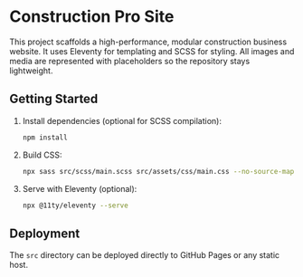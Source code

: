 # Construction Pro Site

This project scaffolds a high-performance, modular construction business website. It uses Eleventy for templating and SCSS for styling. All images and media are represented with placeholders so the repository stays lightweight.

## Getting Started

1. Install dependencies (optional for SCSS compilation):
   ```bash
   npm install
   ```
2. Build CSS:
   ```bash
   npx sass src/scss/main.scss src/assets/css/main.css --no-source-map --style=compressed
   ```
3. Serve with Eleventy (optional):
   ```bash
   npx @11ty/eleventy --serve
   ```

## Deployment

The `src` directory can be deployed directly to GitHub Pages or any static host.
